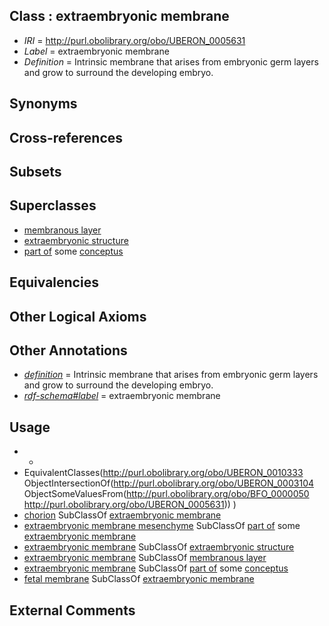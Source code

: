 
## Class : extraembryonic membrane

 * *IRI* = http://purl.obolibrary.org/obo/UBERON_0005631
 * *Label* = extraembryonic membrane
 * *Definition* = Intrinsic membrane that arises from embryonic germ layers and grow to surround the developing embryo.

## Synonyms


## Cross-references


## Subsets


## Superclasses

 * [membranous layer](../../UBERON/58/UBERON_0000158.md)
 * [extraembryonic structure](../../UBERON/78/UBERON_0000478.md)
 * [part of](../../BFO/50/BFO_0000050.md) some [conceptus](../../UBERON/16/UBERON_0004716.md)

## Equivalencies


## Other Logical Axioms


## Other Annotations

 * *[definition](../../IAO/15/IAO_0000115.md)* = Intrinsic membrane that arises from embryonic germ layers and grow to surround the developing embryo.
 * *[rdf-schema#label](../../el/rdf-schema#label.md)* = extraembryonic membrane

## Usage

 * -
 * EquivalentClasses(<http://purl.obolibrary.org/obo/UBERON_0010333> ObjectIntersectionOf(<http://purl.obolibrary.org/obo/UBERON_0003104> ObjectSomeValuesFrom(<http://purl.obolibrary.org/obo/BFO_0000050> <http://purl.obolibrary.org/obo/UBERON_0005631>)) )
 * [chorion](../../UBERON/24/UBERON_0003124.md) SubClassOf [extraembryonic membrane](../../UBERON/31/UBERON_0005631.md)
 * [extraembryonic membrane mesenchyme](../../UBERON/33/UBERON_0010333.md) SubClassOf [part of](../../BFO/50/BFO_0000050.md) some [extraembryonic membrane](../../UBERON/31/UBERON_0005631.md)
 * [extraembryonic membrane](../../UBERON/31/UBERON_0005631.md) SubClassOf [extraembryonic structure](../../UBERON/78/UBERON_0000478.md)
 * [extraembryonic membrane](../../UBERON/31/UBERON_0005631.md) SubClassOf [membranous layer](../../UBERON/58/UBERON_0000158.md)
 * [extraembryonic membrane](../../UBERON/31/UBERON_0005631.md) SubClassOf [part of](../../BFO/50/BFO_0000050.md) some [conceptus](../../UBERON/16/UBERON_0004716.md)
 * [fetal membrane](../../UBERON/30/UBERON_0005630.md) SubClassOf [extraembryonic membrane](../../UBERON/31/UBERON_0005631.md)

## External Comments

